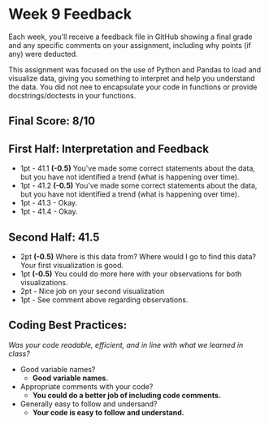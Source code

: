 # Week 9 Feedback
Each week, you'll receive a feedback file in GitHub showing a final grade and any specific comments on your assignment, including why points (if any) were deducted.

This assignment was focused on the use of Python and Pandas to load and visualize data, giving you something to interpret and help you understand the data. You did not nee to encapsulate your code in functions or provide docstrings/doctests in your functions.


## Final Score: 8/10

## First Half: Interpretation and Feedback
* 1pt - 41.1 **(-0.5)** You've made some correct statements about the data, but you have not identified a trend (what is happening over time).
* 1pt - 41.2 **(-0.5)** You've made some correct statements about the data, but you have not identified a trend (what is happening over time).
* 1pt - 41.3 - Okay.
* 1pt - 41.4 - Okay.

## Second Half: 41.5
* 2pt **(-0.5)** Where is this data from? Where would I go to find this data? Your first visualization is good.
* 1pt **(-0.5)** You could do more here with your observations for both visualizations.
* 2pt - Nice job on your second visualization
* 1pt - See comment above regarding observations.


## Coding Best Practices:
_Was your code readable, efficient, and in line with what we learned in class?_
* Good variable names?
  * **Good variable names.**
* Appropriate comments with your code?
  * **You could do a better job of including code comments.**
* Generally easy to follow and undersand?
  * **Your code is easy to follow and understand.**
